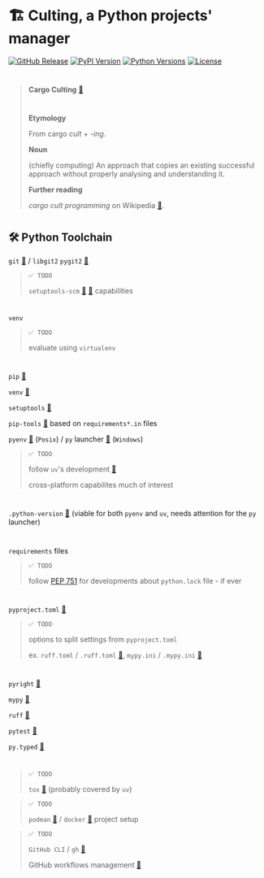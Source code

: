 # 🏗️ Culting, a Python projects' manager
[github_release]: https://img.shields.io/github/release/the-citto/culting.svg?logo=github&logoColor=white&color=orange
[pypi_version]: https://img.shields.io/pypi/v/culting.svg?logo=python&logoColor=white
[python_versions]: https://img.shields.io/pypi/pyversions/culting.svg?logo=python&logoColor=white
[github_license]: https://img.shields.io/github/license/the-citto/culting.svg?logo=github&logoColor=white
<!-- [github_action_tests]: https://github.com/the-citto/culting/actions/workflows/tests.yml/badge.svg -->

[![GitHub Release][github_release]](https://github.com/the-citto/culting/releases/)
[![PyPI Version][pypi_version]](https://pypi.org/project/culting/)
[![Python Versions][python_versions]](https://pypi.org/project/culting/)
[![License][github_license]](https://github.com/the-citto/culting/blob/master/LICENSE)
<br>
<!-- [![Tests][github_action_tests]](https://github.com/the-citto/culting/actions/workflows/tests.yml) -->

<!-- [![image](https://img.shields.io/pypi/v/culting.svg)](https://pypi.python.org/pypi/culting) -->
<!-- [![image](https://img.shields.io/pypi/l/culting.svg)](https://pypi.python.org/pypi/culting) -->
<!-- [![image](https://img.shields.io/pypi/pyversions/culting.svg)](https://pypi.python.org/pypi/culting) -->

> #
> **Cargo Culting** [🔗](https://en.wiktionary.org/wiki/cargo_culting)
> #
> **Etymology**
> 
> From cargo _cult_ +‎ _-ing_.
> 
> **Noun**
> 
> (chiefly computing) An approach that copies an existing successful approach
> without properly analysing and understanding it.
>
> **Further reading**
>
> _cargo cult programming_ on Wikipedia [🔗](https://en.wikipedia.org/wiki/cargo_cult_programming).
> #

## 🛠️ Python Toolchain

`git` [🔗](https://git-scm.com/) / `libgit2` `pygit2` [🔗](https://github.com/libgit2/pygit2)

> `✅ TODO`
>
> `setuptools-scm` [🔗](https://setuptools.pypa.io/en/latest/userguide/pyproject_config.html#dynamic-metadata)
[🔗](https://github.com/pypa/setuptools-scm) capabilities

#
`venv`

> `✅ TODO`
>
> evaluate using `virtualenv`

#

`pip` [🔗](https://pip.pypa.io/)

`venv` [🔗](https://docs.python.org/3/library/venv.html)

`setuptools` [🔗](https://setuptools.pypa.io/en/latest/)

`pip-tools` [🔗](https://pip-tools.readthedocs.io/) based on `requirements*.in` files

`pyenv` [🔗](https://github.com/pyenv/pyenv) (`Posix`) / 
`py` launcher [🔗](https://docs.python.org/3/using/windows.html#launcher) (`Windows`)

> `✅ TODO` 
>
> follow `uv`'s development [🔗](https://docs.astral.sh/uv/)
>
> cross-platform capabilites much of interest

#

`.python-version` [🔗](https://github.com/pyenv/pyenv?tab=readme-ov-file#understanding-python-version-selection)
(viable for both `pyenv` and `uv`, needs attention for the `py` launcher)

#

`requirements` files 

> `✅ TODO` 
>
> follow [PEP 751](https://peps.python.org/pep-0751/) for developments about `python.lock` file - if ever

#

`pyproject.toml` [🔗](https://packaging.python.org/en/latest/guides/writing-pyproject-toml/)

> `✅ TODO`
>
>options to split settings from `pyproject.toml`
>
> ex.
> `ruff.toml` / `.ruff.toml` [🔗](https://docs.astral.sh/ruff/configuration/), 
> `mypy.ini` / `.mypy.ini` [🔗](https://mypy.readthedocs.io/en/stable/config_file.html)

#

`pyright` [🔗](https://microsoft.github.io/pyright/)

`mypy` [🔗](https://mypy.readthedocs.io/)

`ruff` [🔗](https://docs.astral.sh/ruff/)

`pytest` [🔗](https://docs.pytest.org/en/stable/)

`py.typed` [🔗](https://peps.python.org/pep-0561/#packaging-type-information)

#

>`✅ TODO`
>
> `tox` [🔗](https://tox.wiki/) (probably covered by `uv`)

>`✅ TODO`
>
> `podman` [🔗](https://podman.io/) / `docker` [🔗](https://www.docker.com/) project setup

>`✅ TODO`
>
> `GitHub CLI` / `gh` [🔗](https://cli.github.com/manual/)
>
> GitHub workflows management [🔗](https://docs.github.com/en/actions/writing-workflows)



